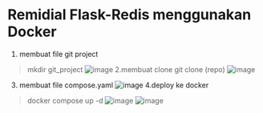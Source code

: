 # Remidial Flask-Redis menggunakan Docker
1. membuat file git project
> mkdir git_project
![image](https://github.com/saputrayudit/tekn-cloud-computing/assets/79730184/157be62b-4f5e-4d4b-8a8e-d8af87c3481d)
2.membuat clone
> git clone (repo)
![image](https://github.com/saputrayudit/tekn-cloud-computing/assets/79730184/b60d667d-e967-4111-8869-dab0a8c42660)
3. membuat file compose.yaml
![image](https://github.com/saputrayudit/tekn-cloud-computing/assets/79730184/eeadfe41-30bc-4461-bd11-72513df58878)
4.deploy ke docker
> docker compose up -d
![image](https://github.com/saputrayudit/tekn-cloud-computing/assets/79730184/03560f67-64a1-49da-8d15-fa73cc4b1d62)
![image](https://github.com/saputrayudit/tekn-cloud-computing/assets/79730184/bc629588-3513-4a85-ae5e-f64102e1891f)
